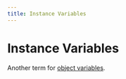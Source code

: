 ```yaml
---
title: Instance Variables
---
```

# Instance Variables

Another term for [object variables](/gdevelop5/all-features/variables/object-variables).